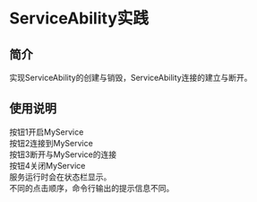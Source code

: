 # ServiceAbility实践
## 简介
实现ServiceAbility的创建与销毁，ServiceAbility连接的建立与断开。
## 使用说明
按钮1开启MyService  
按钮2连接到MyService     
按钮3断开与MyService的连接  
按钮4关闭MyService  
服务运行时会在状态栏显示。   
不同的点击顺序，命令行输出的提示信息不同。
